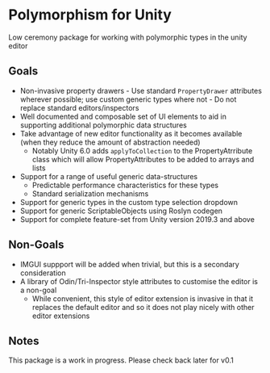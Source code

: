 # Polymorphism for Unity

Low ceremony package for working with polymorphic types in the unity editor

## Goals

- Non-invasive property drawers
      - Use standard `PropertyDrawer` attributes wherever possible; use custom generic types where not
      - Do not replace standard editors/inspectors
- Well documented and composable set of UI elements to aid in supporting additional polymorphic data structures
- Take advantage of new editor functionality as it becomes available (when they reduce the amount of abstraction needed)
     - Notably Unity 6.0 adds `applyToCollection` to the PropertyAtrribute class which will allow PropertyAttributes to be added to arrays and lists 
- Support for a range of useful generic data-structures
    - Predictable performance characteristics for these types
   - Standard serialization mechanisms
- Support for generic types in the custom type selection dropdown
- Support for generic ScriptableObjects using Roslyn codegen
- Support for complete feature-set from Unity version 2019.3 and above


## Non-Goals
- IMGUI suppport will be added when trivial, but this is a secondary consideration
- A library of Odin/Tri-Inspector style attributes to customise the editor is a non-goal
     - While convenient, this style of editor extension is invasive in that it replaces the default editor and so it does not play nicely with other editor extensions

## Notes

This package is a work in progress. 
Please check back later for v0.1
